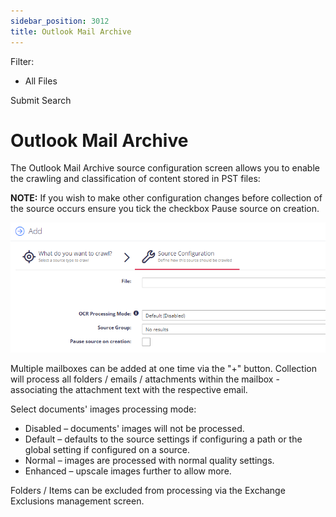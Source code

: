 ```yaml
---
sidebar_position: 3012
title: Outlook Mail Archive
---
```


Filter: 

* All Files

Submit Search

# Outlook Mail Archive

The Outlook Mail Archive source configuration screen allows you to enable the crawling and classification of content stored in PST files:

**NOTE:** If you wish to make other configuration changes before collection of the source occurs ensure you tick the checkbox Pause source on creation.

![](../../../../Resources/Images/Sources/Add_Outlook.PNG)

Multiple mailboxes can be added at one time via the "+" button. Collection will process all folders / emails / attachments within the mailbox - associating the attachment text with the respective email.

Select documents' images processing mode:

* Disabled – documents' images will not be processed.
* Default – defaults to the source settings if configuring a path or the global setting if configured on a source.
* Normal – images are processed with normal quality settings.
* Enhanced – upscale images further to allow more.

Folders / Items can be excluded from processing via the Exchange Exclusions management screen.